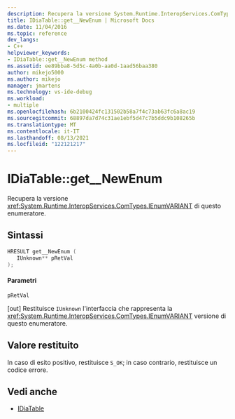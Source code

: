 ```yaml
---
description: Recupera la versione System.Runtime.InteropServices.ComTypes.IEnumVARIANT dell'enumeratore della tabella.
title: IDiaTable::get__NewEnum | Microsoft Docs
ms.date: 11/04/2016
ms.topic: reference
dev_langs:
- C++
helpviewer_keywords:
- IDiaTable::get__NewEnum method
ms.assetid: ee89bba8-5d5c-4a0b-aa0d-1aad56baa380
author: mikejo5000
ms.author: mikejo
manager: jmartens
ms.technology: vs-ide-debug
ms.workload:
- multiple
ms.openlocfilehash: 6b2100424fc131502b58a7f4c73ab63fc6a8ac19
ms.sourcegitcommit: 68897da7d74c31ae1ebf5d47c7b5ddc9b108265b
ms.translationtype: MT
ms.contentlocale: it-IT
ms.lasthandoff: 08/13/2021
ms.locfileid: "122121217"
---
```

# <a name="idiatableget__newenum"></a>IDiaTable::get__NewEnum
Recupera la versione <xref:System.Runtime.InteropServices.ComTypes.IEnumVARIANT> di questo enumeratore.

## <a name="syntax"></a>Sintassi

```C++
HRESULT get__NewEnum ( 
   IUnknown** pRetVal
);
```

#### <a name="parameters"></a>Parametri
 `pRetVal`

[out] Restituisce `IUnknown` l'interfaccia che rappresenta la <xref:System.Runtime.InteropServices.ComTypes.IEnumVARIANT> versione di questo enumeratore.

## <a name="return-value"></a>Valore restituito
 In caso di esito positivo, restituisce `S_OK`; in caso contrario, restituisce un codice errore.

## <a name="see-also"></a>Vedi anche
- [IDiaTable](../../debugger/debug-interface-access/idiatable.md)
